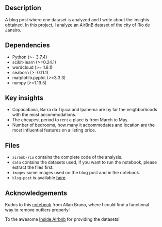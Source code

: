 ## Description

A blog post where one dataset is analyzed and I write about the insights obtained. In this project, I analyze an AirBnB dataset of the city of Rio de Janeiro.

## Dependencies

- Python (>= 3.7.4)
- scikit-learn (>=0.24.1)
- wordcloud (>= 1.8.1)
- seaborn (>=0.11.1)
- matplotlib.pyplot (>=3.3.3)
- numpy (>=1.19.5)

## Key insights

- Copacabana, Barra da Tijuca and Ipanema are by far the neighborhoods with the most accommodations.
- The cheapest period to rent a place is from March to May.
- Number of bedrooms, how many it accommodates and location are the most influential features on a listing price.

## Files

- `airbnb-rio` contains the complete code of the analysis.
- `data` contains the datasets used, if you want to run the notebook, please extract the files first.
- `images` some images used on the blog post and in the notebook.
- `blog-post` is available [here](https://aian.me/2021/03/17/ds-post.html).

## Acknowledgements

Kudos to this [notebook](https://www.kaggle.com/allanbruno/helping-regular-people-price-listings-on-airbnb) from Allan Bruno, where I could find a functional way to remove outliers properly! 

To the awesome [Inside Airbnb](http://insideairbnb.com/) for providing the datasets!
 
